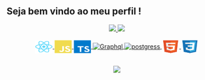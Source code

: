 ## Seja bem vindo ao meu perfil !
<div align="center">
  <a href="https://github.com/devjohnmaicon">
  <img height="160em" src="https://github-readme-stats.vercel.app/api?username=devjohnmaicon&show_icons=true&theme=radical&include_all_commits=true&count_private=true"/>
  <img height="160em" src="https://github-readme-stats.vercel.app/api/top-langs/?username=devjohnmaicon&layout=compact&langs_count=7&theme=radical"/>
</div>
  
<div style="display: inline_block" align="center"><br>
  <img align="center" alt="React" height="30" width="40" src="https://raw.githubusercontent.com/devicons/devicon/master/icons/react/react-original.svg">
  <img align="center" alt="Js" height="30" width="40" src="https://raw.githubusercontent.com/devicons/devicon/master/icons/javascript/javascript-plain.svg">
  <img align="center" alt="Ts" height="30" width="40" src="https://raw.githubusercontent.com/devicons/devicon/master/icons/typescript/typescript-plain.svg">
  <img align="center" alt="Graphql" height="30" width="40" src="https://upload.wikimedia.org/wikipedia/commons/1/17/GraphQL_Logo.svg">
  <img align="center" alt="postgress" height="30" width="40" src="https://upload.wikimedia.org/wikipedia/commons/2/29/Postgresql_elephant.svg">
  <img align="center" alt="HTML" height="30" width="40" src="https://raw.githubusercontent.com/devicons/devicon/master/icons/html5/html5-original.svg">
  <img align="center" alt="CSS" height="30" width="40" src="https://raw.githubusercontent.com/devicons/devicon/master/icons/css3/css3-original.svg">
 
</div>
  
  ##
  
 <div align="center">
   <a href="https://www.linkedin.com/in/john-maicon-065797212/" target="_blank"><img src="https://img.shields.io/badge/-LinkedIn-%230077B5?style=for-the-badge&logo=linkedin&logoColor=white" target="_blank"></a>
 <div>
   
   
   
   
